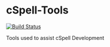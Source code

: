 # cSpell-Tools

[![Build Status](https://travis-ci.org/Jason3S/cSpell-Tools.svg?branch=master)](https://travis-ci.org/Jason3S/cSpell-Tools)

Tools used to assist cSpell Development

